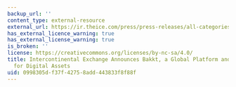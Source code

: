 ```yaml
---
backup_url: ''
content_type: external-resource
external_url: https://ir.theice.com/press/press-releases/all-categories/2018/08-03-2018-133022149
has_external_licence_warning: true
has_external_license_warning: true
is_broken: ''
license: https://creativecommons.org/licenses/by-nc-sa/4.0/
title: Intercontinental Exchange Announces Bakkt, a Global Platform and Ecosystem
  for Digital Assets
uid: 0998305d-f37f-4275-8add-443833f8f88f
---
```

